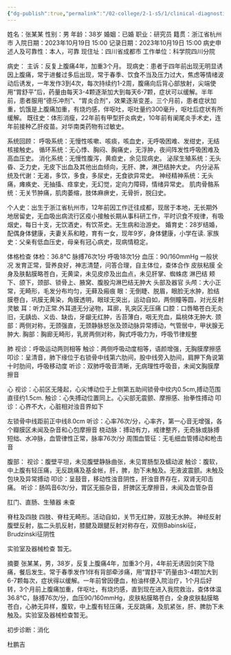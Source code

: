 ```yaml
---
{"dg-publish":true,"permalink":"/02-college/2-1-s5/1/clinical-diagnostics-medical-record-work/","tags":["诊断学"],"noteIcon":""}
---
```


姓名：张某某
性别：男
年龄：38岁
婚姻：已婚
职业：研究员
籍贯：浙江省杭州市
入院日期：2023年10月19日 15:00
记录日期：2023年10月19日 15:00
病史申述人及可靠性：本人，可靠
现住址：四川省成都市
工作单位：科学院四川分院

病史：
主诉：反复上腹痛4年，加重3个月。
现病史：患者于四年前出现无明显诱因上腹痛，常于进餐过多后出现，常于春季、饮食不当及压力过大，焦虑等情绪波动后诱发，一年发作3到4次，每次持续约1-2周，腹痛向后背心部放射，尖端使用“胃舒平”后，药量由每天3-4颗逐渐加大到每天6-7颗，症状可以缓解。半年前，患者服用“德乐冲剂”、“胃炎合剂”，效果逐渐变差。三个月前，患者症状加重，饥饿是上腹痛加重，有烧灼感，伴呕吐，呕吐量约300毫升，呕吐后症状有所缓解。
既往史：体形消瘦，22年前有甲型肝炎病史，10年前有阑尾炎手术史，连年前接种乙肝疫苗。对华南类药物有过敏史。

系统回顾：
呼吸系统：无慢性咳嗽、咳痰，咳血史，无呼吸困难、发绀史，无结核接触史。
循环系统：无心悸、胸闷、胸痛史，无浮肿，夜间阵发性呼吸困难及高血压史。
消化系统：无慢性腹泻，黄疸史，余见现病史。
泌尿生殖系统：无头昏、乏力史，无皮下出血及其他出血倾向，无肝、脾，淋巴结肿大史。
内分泌系统及代谢：无渴，多饮，多食，多尿史，无食欲异常史。
神经精神系统：无头痛，瘫痪史、无抽搐、痉挛史，无幻觉，定向力障碍，情绪异常史。
肌肉骨骼系统：无关节肿痛，肌肉萎缩，肢体麻痹史，无骨折，脱臼史。

个人史：出生于浙江省杭州市，12年前因工作迁往成都，现居于本地，无长期外地居留史，无血吸出病流行区疫小接触长期从事科研工作，平时识食不规律，有吸烟史，每日十支，无饮酒史，有饮茶史。无生病和治游史。
婚育史：28岁结婚，配偶身体健康，夫妻关系和睦，育有一女，现年9岁，身体健康，小学在读.
家族史：父亲有低血压史，母亲有冠心病史，现病情稳定。

体格检查
体检：36.8℃  脉搏76次1分  呼吸18次1分  血压：90/160mmHg
一般状况
发育正常，营养良好，神志清楚，问答合理，自主体位，查体合作
皮肤粘膜
全身及肤黏膜略苍白，无黄梁，未见皮疹及出血点，未见肝掌、蜘蛛痣
淋巴结
颊下、颌下，颈部、锁骨上、腋窝、腹股沟淋巴结无肿大
头部及器官
头颅：大小正常，无畸形，毛发分布均匀，无藓及瘢痕
眼：无倒睫、脱眉，眼脸无水肿，脸结膜卷白，巩膜无黄染，角膜透明，眼球无突出，运动自如，两侧瞳等圆，对光反射灵敏
耳：听力正常.外耳道无分泌物，耳廓，乳突区无压痛
口腔：口唇略苍白无炎旧，无龋齿、义齿、缺齿，牙龈无红肿，舌苔薄白，咽无充血，扁桃体无肿大.
颈部：两侧对称，无颈强直，无颈静脉怒张及颈动脉异常搏动，气管居中，甲状腺无肿大.
胸部：胸廊无畸形，乳房两侧对称，胸式呼吸力为，呼吸节律规整

肺
视诊：呼吸运动两则相等
触诊：两侧呼吸动度相等，语颜增强，无胸膜摩擦感
叩诊：呈清音，肺下缘位于右锁骨中线第六肋间，股中线旁入肋间，肩胛下角说第十时肋间，呼吸移动度
听诊：双肺呼吸音清晰，无病理性呼吸音，未闻文胸膜摩擦音

心
视诊：心前区无隆起，心尖博动位于上侧第五助间锁骨中纹内0.5cm,搏动范围直径约1.5cm.
触诊：心失搏动位置同上。心尖部无震颤、摩擦感、抬拳性搏动
叩诊：心界不大，心脏相对浊音界如下

左锁骨中线距前正中线8.0cm
听诊：心率76次/分，心率齐，第一心音无增强，各个瓣膜区未闻及杂音和心包摩擦音
桡动脉：搏动有力，戒律整齐，无奇脉或脉搏短绌、水冲脉，血管律性正常，脉率76次/分
周围血管征：无毛细血管搏动和枪击音

腹部：
视诊：腹壁平坦，未见腹壁静脉曲张，未见胃肠型及蠕动波
触诊：腹软，中上腹有轻压痛，无反跳痛及基金帐，肝，脾，肋下未触及。无液波震颤。未触及包块及异常搏动
叩诊：呈鼓音，移动性浊音阴性，肝浊音界存在，双肾无叩击痛。
听诊：肠鸣音6次/分，胃区无振杂音，肝脾区无摩擦音，未闻及血管杂音

肛门、直肠、生殖器
未查

脊柱及四肢
四肢、脊柱无畸形。活动自如，关节无红肿，双肢无水肿。
神经反射
腹壁反射，肱二头肌反射，膝腱及跟腱反射对称存在，双侧Babinski征，Brudzinski征阴性

实验室及器械检查
暂无。

摘要
张某某，男，38岁，反复上腹痛4年，加重3个月，4年前无诱因剑突下隐痛，餐后发生。常于春季发作1伴有背部牵涉痛，用“胃舒平”药量由3-4颗加大到6-7颗每次，症状得以缓解。一年前曾因便血，柏油样便入院治疗，1个月后好转，3个月前上腹痛加重，伴呕吐，有烧灼感，直到现在进入我院救治，查体体温36.8℃，脉搏76次/分，血压90/160mmHg，皮肤粘膜略苍白，全身皮肤黏膜略苍白，心肺无异样，腹软，中上腹有轻压痛，无反跳痛，及肌紧张，肝、脾肋下未触及。实验室及器械检查暂无。

初步诊断：消化

杜鹏吉